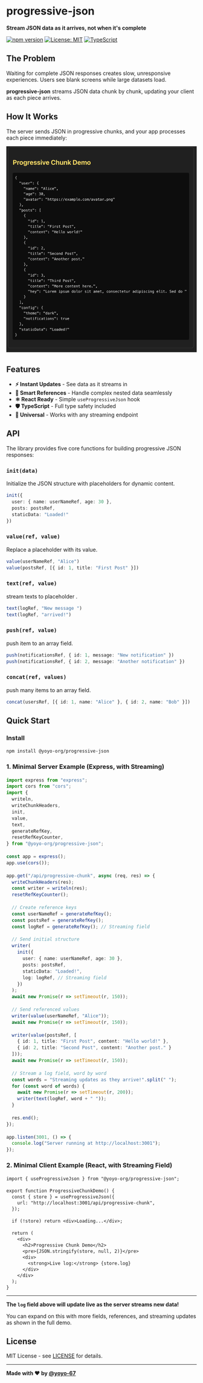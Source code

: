 # progressive-json

**Stream JSON data as it arrives, not when it's complete**

[![npm version](https://badge.fury.io/js/@yoyo-org%2Fprogressive-json.svg)](https://badge.fury.io/js/@yoyo-org%2Fprogressive-json)
[![License: MIT](https://img.shields.io/badge/License-MIT-yellow.svg)](https://opensource.org/licenses/MIT)
[![TypeScript](https://img.shields.io/badge/TypeScript-007ACC?logo=typescript&logoColor=white)](https://www.typescriptlang.org/)

## The Problem

Waiting for complete JSON responses creates slow, unresponsive experiences. Users see blank screens while large datasets load.

**progressive-json** streams JSON data chunk by chunk, updating your client as each piece arrives.


## How It Works

The server sends JSON in progressive chunks, and your app processes each piece immediately:   

![Progressive JSON Demo](https://github.com/yoyo-67/Progressive-Json/blob/main/assets/demo-json.gif)

## Features

- **⚡ Instant Updates** - See data as it streams in
- **🎯 Smart References** - Handle complex nested data seamlessly  
- **⚛️ React Ready** - Simple `useProgressiveJson` hook
- **🛡️ TypeScript** - Full type safety included
- **🔄 Universal** - Works with any streaming endpoint

## API

The library provides five core functions for building progressive JSON responses:

### `init(data)`
Initialize the JSON structure with placeholders for dynamic content.
```ts
init({
  user: { name: userNameRef, age: 30 },
  posts: postsRef,
  staticData: "Loaded!"
})
```

### `value(ref, value)`
Replace a placeholder with its value.
```ts
value(userNameRef, "Alice")
value(postsRef, [{ id: 1, title: "First Post" }])
```

### `text(ref, value)`
stream texts to placeholder .
```ts
text(logRef, "New message ")
text(logRef, "arrived!")
```

### `push(ref, value)`
push item to an array field.
```ts
push(notificationsRef, { id: 1, message: "New notification" })
push(notificationsRef, { id: 2, message: "Another notification" })
```

### `concat(ref, values)`
push many items to an array field.
```ts
concat(usersRef, [{ id: 1, name: "Alice" }, { id: 2, name: "Bob" }])
```

## Quick Start

### Install

```bash
npm install @yoyo-org/progressive-json
```

### 1. Minimal Server Example (Express, with Streaming)

```ts
import express from "express";
import cors from "cors";
import {
  writeln,
  writeChunkHeaders,
  init,
  value,
  text,
  generateRefKey,
  resetRefKeyCounter,
} from "@yoyo-org/progressive-json";

const app = express();
app.use(cors());

app.get("/api/progressive-chunk", async (req, res) => {
  writeChunkHeaders(res);
  const writer = writeln(res);
  resetRefKeyCounter();

  // Create reference keys
  const userNameRef = generateRefKey();
  const postsRef = generateRefKey();
  const logRef = generateRefKey(); // Streaming field

  // Send initial structure
  writer(
    init({
      user: { name: userNameRef, age: 30 },
      posts: postsRef,
      staticData: "Loaded!",
      log: logRef, // Streaming field
    })
  );
  await new Promise(r => setTimeout(r, 150));

  // Send referenced values
  writer(value(userNameRef, "Alice"));
  await new Promise(r => setTimeout(r, 150));

  writer(value(postsRef, [
    { id: 1, title: "First Post", content: "Hello world!" },
    { id: 2, title: "Second Post", content: "Another post." }
  ]));
  await new Promise(r => setTimeout(r, 150));

  // Stream a log field, word by word
  const words = "Streaming updates as they arrive!".split(" ");
  for (const word of words) {
    await new Promise(r => setTimeout(r, 200));
    writer(text(logRef, word + " "));
  }

  res.end();
});

app.listen(3001, () => {
  console.log("Server running at http://localhost:3001");
});
```

### 2. Minimal Client Example (React, with Streaming Field)

```tsx
import { useProgressiveJson } from "@yoyo-org/progressive-json";

export function ProgressiveChunkDemo() {
  const { store } = useProgressiveJson({
    url: "http://localhost:3001/api/progressive-chunk",
  });

  if (!store) return <div>Loading...</div>;

  return (
    <div>
      <h2>Progressive Chunk Demo</h2>
      <pre>{JSON.stringify(store, null, 2)}</pre>
      <div>
        <strong>Live log:</strong> {store.log}
      </div>
    </div>
  );
}
```

---

**The `log` field above will update live as the server streams new data!**

You can expand on this with more fields, references, and streaming updates as shown in the full demo.

## License

MIT License - see [LICENSE](./progressive-json/LICENSE) for details.

---

**Made with ❤️ by [@yoyo-67](https://github.com/yoyo-67)**

